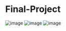 # Final-Project
![image](https://github.com/vando1661/Final-Project/assets/106252758/a0baef9c-d088-4450-844e-4c442fc6d951)
![image](https://github.com/vando1661/Final-Project/assets/106252758/7d201d22-f9f0-4ec3-841a-cba5b1de9b31)
![image](https://github.com/vando1661/Final-Project/assets/106252758/69674dcb-e5f6-432c-a07b-ee6edbe1a25c)
